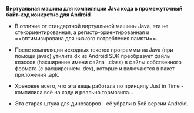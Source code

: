 **Виртуальная машина для компиляции Java кода в промежуточный байт-код конкретно для Android**

- В отличие от стандартной виртуальной машины Java, эта не стекориентированная, а регистр-ориентированная и ==оптимизирована для низкого потребления памяти==.

- После компиляции исходных текстов программы на Java (при помощи javac) утилита dx из Android SDK преобразует файлы классов (hасширение имени файла  .class) в файлы собственного формата (с расширением .dex), которые и включаются в пакет приложения .apk.

- Хреновее всего, что эта вещь работала по принципу Just in Time - компилила всё на ходу и реально тормозила...

- Эта старая штука для динозавров - её убрали в 5ой версии Android.
